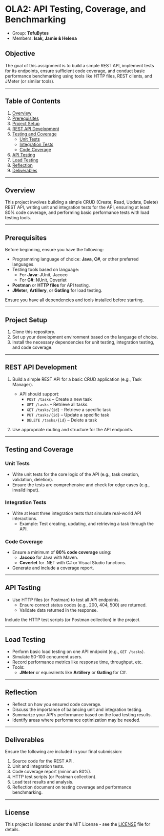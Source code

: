# OLA2: API Testing, Coverage, and Benchmarking
 - Group: **TofuBytes**
 - Members: **Isak, Jamie & Helena**
## Objective
The goal of this assignment is to build a simple REST API, implement tests for its endpoints, ensure sufficient code coverage, and conduct basic performance benchmarking using tools like HTTP files, REST clients, and JMeter (or similar tools).

---

## Table of Contents
1. [Overview](#overview)
2. [Prerequisites](#prerequisites)
3. [Project Setup](#project-setup)
4. [REST API Development](#rest-api-development)
5. [Testing and Coverage](#testing-and-coverage)
    - [Unit Tests](#unit-tests)
    - [Integration Tests](#integration-tests)
    - [Code Coverage](#code-coverage)
6. [API Testing](#api-testing)
7. [Load Testing](#load-testing)
8. [Reflection](#reflection)
9. [Deliverables](#deliverables)

---

## Overview
This project involves building a simple CRUD (Create, Read, Update, Delete) REST API, writing unit and integration tests for the API, ensuring at least 80% code coverage, and performing basic performance tests with load testing tools.

---

## Prerequisites
Before beginning, ensure you have the following:
- Programming language of choice: **Java**, **C#**, or other preferred languages.
- Testing tools based on language:
    - For **Java**: JUnit, Jacoco
    - For **C#**: NUnit, Coverlet
- **Postman** or **HTTP files** for API testing.
- **JMeter**, **Artillery**, or **Gatling** for load testing.

Ensure you have all dependencies and tools installed before starting.

---

## Project Setup
1. Clone this repository.
2. Set up your development environment based on the language of choice.
3. Install the necessary dependencies for unit testing, integration testing, and code coverage.

---

## REST API Development
1. Build a simple REST API for a basic CRUD application (e.g., Task Manager).
    - API should support:
        - `POST /tasks` – Create a new task
        - `GET /tasks` – Retrieve all tasks
        - `GET /tasks/{id}` – Retrieve a specific task
        - `PUT /tasks/{id}` – Update a specific task
        - `DELETE /tasks/{id}` – Delete a task

2. Use appropriate routing and structure for the API endpoints.

---

## Testing and Coverage

### Unit Tests
- Write unit tests for the core logic of the API (e.g., task creation, validation, deletion).
- Ensure the tests are comprehensive and check for edge cases (e.g., invalid input).

### Integration Tests
- Write at least three integration tests that simulate real-world API interactions.
    - Example: Test creating, updating, and retrieving a task through the API.

### Code Coverage
- Ensure a minimum of **80% code coverage** using:
    - **Jacoco** for Java with Maven.
    - **Coverlet** for .NET with C# or Visual Studio functions.
- Generate and include a coverage report.

---

## API Testing
- Use HTTP files (or Postman) to test all API endpoints.
    - Ensure correct status codes (e.g., 200, 404, 500) are returned.
    - Validate data returned in the response.

Include the HTTP test scripts (or Postman collection) in the project.

---

## Load Testing
- Perform basic load testing on one API endpoint (e.g., `GET /tasks`).
- Simulate 50-100 concurrent users.
- Record performance metrics like response time, throughput, etc.
- Tools:
    - **JMeter** or equivalents like **Artillery** or **Gatling** for C#.

---

## Reflection
- Reflect on how you ensured code coverage.
- Discuss the importance of balancing unit and integration testing.
- Summarize your API’s performance based on the load testing results.
- Identify areas where performance optimization may be needed.

---

## Deliverables
Ensure the following are included in your final submission:
1. Source code for the REST API.
2. Unit and integration tests.
3. Code coverage report (minimum 80%).
4. HTTP test scripts (or Postman collection).
5. Load test results and analysis.
6. Reflection document on testing coverage and performance benchmarking.

---

## License
This project is licensed under the MIT License - see the [LICENSE](LICENSE) file for details.
